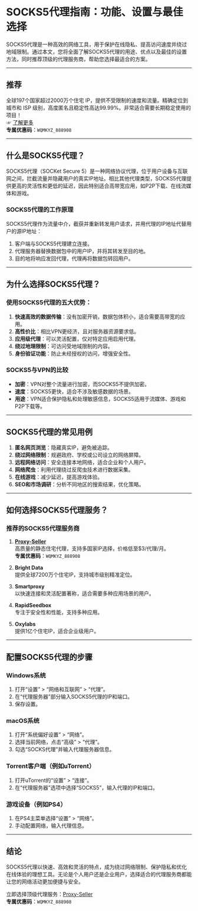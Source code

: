 # SOCKS5代理指南：功能、设置与最佳选择

SOCKS5代理是一种高效的网络工具，用于保护在线隐私、提高访问速度并绕过地域限制。通过本文，您将全面了解SOCKS5代理的用途、优点以及最佳的设置方法，同时推荐顶级的代理服务商，帮助您选择最适合的方案。

---

## 推荐
全球197个国家超过2000万个住宅 IP，提供不受限制的速度和流量。精确定位到城市和 ISP 级别，高度匿名且稳定性高达99.99%。非常适合需要长期稳定使用的项目！  
☞ [了解更多](https://bit.ly/proxy-seller-coupon)  
**专属优惠码**：`WQMKYZ_888908`

---

## 什么是SOCKS5代理？

SOCKS5代理（SOCKet Secure 5）是一种网络协议代理，位于用户设备与互联网之间，拦截流量并隐藏用户的真实IP地址。相比其他代理类型，SOCKS5代理提供更高的灵活性和更低的延迟，因此特别适合高带宽应用，如P2P下载、在线流媒体和游戏。

### SOCKS5代理的工作原理
SOCKS5代理作为流量中介，截获并重新转发用户请求，并用代理的IP地址代替用户的源IP地址：
1. 客户端与SOCKS5代理建立连接。
2. 代理服务器替换数据包中的用户IP，并将其转发至目的地。
3. 目的地将响应发回代理，代理再将数据包转回用户。

---

## 为什么选择SOCKS5代理？

### 使用SOCKS5代理的五大优势：
1. **快速高效的数据传输**：没有加密开销，数据包体积小，适合需要高带宽的应用。
2. **高性价比**：相比VPN更经济，且对服务器资源要求低。
3. **应用级代理**：可以灵活配置，仅对特定应用启用代理。
4. **绕过地理限制**：可访问受地域限制的内容。
5. **身份验证功能**：防止未经授权的访问，增强安全性。

### SOCKS5与VPN的比较
- **加密**：VPN对整个流量进行加密，而SOCKS5不提供加密。
- **速度**：SOCKS5更快，适合不涉及敏感数据的场景。
- **用途**：VPN适合保护隐私和处理敏感信息，SOCKS5适用于流媒体、游戏和P2P下载等。

---

## SOCKS5代理的常见用例

1. **匿名网页浏览**：隐藏真实IP，避免被追踪。
2. **绕过网络限制**：规避政府、学校或公司设立的网络屏障。
3. **远程网络访问**：安全连接本地网络，适合企业和个人用户。
4. **网络爬虫**：利用代理绕过反爬虫技术进行数据采集。
5. **在线游戏**：减少延迟，提高游戏体验。
6. **SEO和市场调研**：分析不同地区的搜索结果，优化策略。

---

## 如何选择SOCKS5代理服务？

### 推荐的SOCKS5代理服务商
1. **[Proxy-Seller](https://bit.ly/proxy-seller-coupon)**  
   高质量的静态住宅代理，支持多国家IP选择，价格低至$3/代理/月。  
   **专属优惠码**：`WQMKYZ_888908`

2. **Bright Data**  
   提供全球7200万个住宅IP，支持城市级别精准定位。

3. **Smartproxy**  
   以快速连接和灵活配置著称，适合需要多种应用场景的用户。

4. **RapidSeedbox**  
   专注于安全性和性能，支持多种应用。

5. **Oxylabs**  
   提供1亿个住宅IP，适合企业级用户。

---

## 配置SOCKS5代理的步骤

### Windows系统
1. 打开“设置” > “网络和互联网” > “代理”。
2. 在“代理服务器”部分输入SOCKS5代理的IP和端口。
3. 保存设置。

### macOS系统
1. 打开“系统偏好设置” > “网络”。
2. 选择当前网络，点击“高级” > “代理”。
3. 勾选“SOCKS代理”并输入代理服务器信息。

### Torrent客户端（例如uTorrent）
1. 打开uTorrent的“设置” > “连接”。
2. 在“代理服务器”选项中选择“SOCKS5”，输入代理的IP和端口。

### 游戏设备（例如PS4）
1. 在PS4主菜单选择“设置” > “网络”。
2. 手动配置网络，输入代理信息。

---

## 结论

SOCKS5代理以快速、高效和灵活的特点，成为绕过网络限制、保护隐私和优化在线体验的理想工具。无论是个人用户还是企业用户，选择适合的代理服务商都能让您的网络活动更加便捷与安全。

立即选择顶级代理服务：[Proxy-Seller](https://bit.ly/proxy-seller-coupon)  
**专属优惠码**：`WQMKYZ_888908`
